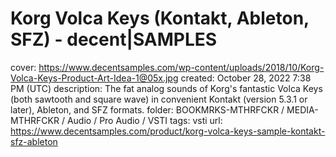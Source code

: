 # Korg Volca Keys (Kontakt, Ableton, SFZ) - decent|SAMPLES

cover: https://www.decentsamples.com/wp-content/uploads/2018/10/Korg-Volca-Keys-Product-Art-Idea-1@05x.jpg
created: October 28, 2022 7:38 PM (UTC)
description: The fat analog sounds of Korg's fantastic Volca Keys (both sawtooth and square wave) in convenient Kontakt (version 5.3.1 or later), Ableton, and SFZ formats.
folder: BOOKMRKS-MTHRFCKR / MEDIA-MTHRFCKR / Audio / Pro Audio / VSTI
tags: vsti
url: https://www.decentsamples.com/product/korg-volca-keys-sample-kontakt-sfz-ableton